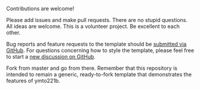 Contributions are welcome! 

Please add issues and make pull requests. There are no stupid questions. All ideas are welcome. This is a volunteer project. Be excellent to each other.

Bug reports and feature requests to the template  should be [submitted via GitHub](https://github.com/ymto221b/ymto221b.github.io/issues/new/choose). For questions concerning how to style the template, please feel free to start a [new discussion on GitHub](https://github.com/ymto221b/ymto221b.github.io/discussions).

Fork from master and go from there. Remember that this repository is intended to remain a generic, ready-to-fork template that demonstrates the features of ymto221b.

